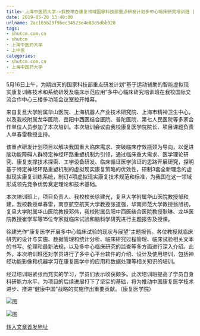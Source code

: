 ```yaml
---
title: 上海中医药大学->我校举办康复领域国家科技部重点研发计划多中心临床研究培训班 | shutcm.com.cn
date: 2019-05-20 13:40:00
urlname: 2ac165b29f9bec34523e4e83d5dbb920
tags: 
- shutcm.com.cn
- shutcm
- 上海中医药大学
- 上中医
categories:
- shutcm.com.cn
- 上海中医药大学
---
```



5月16日上午，为期四天的国家科技部重点研发计划“基于运动辅助的智能虚拟现实康复训练技术和系统研发及临床示范应用”多中心临床研究培训班在我校国际交流合作中心三楼多功能会议室拉开帷幕。

来自复旦大学附属华山医院、上海机器人产业技术研究院、上海市精神卫生中心，以及我校附属龙华医院、岳阳中西医结合医院、普陀医院、第七人民医院等多家合作单位人员参加了本次培训。本次培训会议由我校康复医学院院长、项目课题负责人单春雷教授主持。

该重点研发计划项目以解决我国重大临床需求、突破临床疗效瓶颈为导向，以促进脑功能障碍人群特定神经环路重塑机制为引领，通过临床重大需求、医学理论研究、康复支撑技术探索、工学设备研发、临床循证医学验证的思路开展研究，探明基于特定神经环路重塑机制的虚拟现实康复策略的优效性，研制3套全新理念的虚拟现实康复训练系统，制订4项虚拟现实康复技术规范和标准，为我国在这一领域形成领先竞争优势奠定理论和技术基础。

本次培训班上，项目负责人、我校校长徐建光，复旦大学附属华山医院教授邹和建，我校教授单春雷，南京航空航天大学教授张道强，华南师范大学教授翁旭初，复旦大学附属华山医院教授邓伟，我校附属岳阳中西医结合医院教授耿琳、龙华医院教授崔学军等15位专家就临床试验和脑科学研究进行主题报告及授课。

徐建光作“康复医学开展多中心临床试验的现状与展望”主题报告。各位教授就临床研究的设计与实施、数据管理和统计分析、临床研究过程管理、临床试验相关文本的书写、伦理和最新法规，以及多中心临床研究的监查等多方面进行深入介绍。此外，本次培训班还对学员进行了多中心平台软件的介绍、设计及使用培训，包括神经功能影像和机器学习在康复医学中的应用和数据处理等相关知识的培训。

经过培训班紧张而充实的学习，学员们表示收获颇多。此次培训班提高了学员自身科研能力水平，为项目的后续进展打下了坚实的基础，将为推动中国康复医学技术进步、推进“健康中国”战略的实施作出重要贡献。（康复医学院）



![图](https://www.shutcm.edu.cn/_upload/article/images/e7/22/9ed73dce431186f0ce646960e9e6/59554ee7-98b0-4176-aa2a-f69a9ece58b4.png)

![图](https://www.shutcm.edu.cn/_upload/article/images/e7/22/9ed73dce431186f0ce646960e9e6/00fa347d-406b-4660-9477-0fde811d89e1.png)

[转入文章首发地址](https://www.shutcm.edu.cn/2019/0520/c221a104515/page.htm)